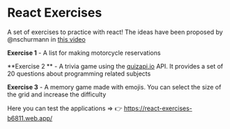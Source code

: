 # React Exercises

A set of exercises to practice with react! The ideas have been proposed by @nschurmann in [this video](https://www.youtube.com/watch?v=aouDQ8caJYg "this video")

**Exercise 1** - A list for making motorcycle reservations

**Exercise 2 ** - A trivia game using the [quizapi.io](https://quizapi.io "quizapi.io") API. It provides a set of 20 questions about programming related subjects

**Exercise 3** - A memory game made with emojis. You can select the size of the grid and increase the difficulty


Here you can test the applications => :point_right:  https://react-exercises-b6811.web.app/
